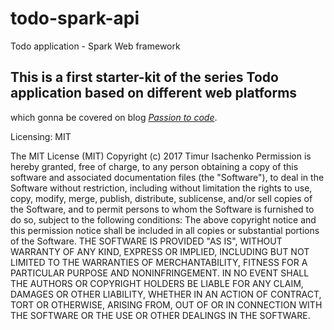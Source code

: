 # todo-spark-api
Todo application - Spark Web framework
## This is a first starter-kit of the series Todo application based on different web platforms 
which gonna be covered on blog [*Passion to code*](http://blog.isatimur.xyz).


Licensing: MIT

The MIT License (MIT)&#10;&#10;Copyright (c) 2017 Timur Isachenko&#10;&#10;Permission is hereby granted, free of charge, to any person obtaining a copy of this software and associated documentation files (the &quot;Software&quot;), to deal in the Software without restriction, including without limitation the rights to use, copy, modify, merge, publish, distribute, sublicense, and/or sell copies of the Software, and to permit persons to whom the Software is furnished to do so, subject to the following conditions:&#10;&#10;The above copyright notice and this permission notice shall be included in all copies or substantial portions of the Software.&#10;&#10;THE SOFTWARE IS PROVIDED &quot;AS IS&quot;, WITHOUT WARRANTY OF ANY KIND, EXPRESS OR IMPLIED, INCLUDING BUT NOT LIMITED TO THE WARRANTIES OF MERCHANTABILITY, FITNESS FOR A PARTICULAR PURPOSE AND NONINFRINGEMENT. IN NO EVENT SHALL THE AUTHORS OR COPYRIGHT HOLDERS BE LIABLE FOR ANY CLAIM, DAMAGES OR OTHER LIABILITY, WHETHER IN AN ACTION OF CONTRACT, TORT OR OTHERWISE, ARISING FROM, OUT OF OR IN CONNECTION WITH THE SOFTWARE OR THE USE OR OTHER DEALINGS IN THE SOFTWARE.